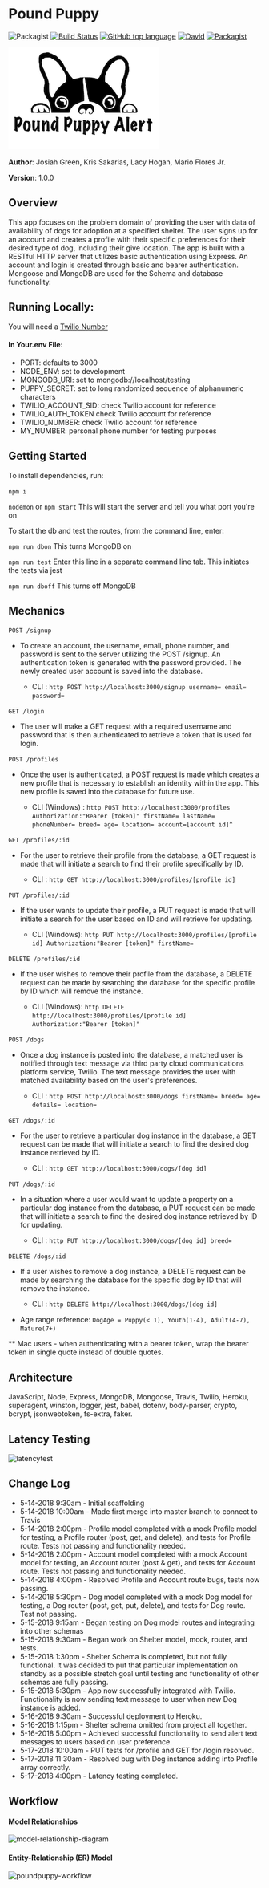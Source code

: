 # Pound Puppy

![Packagist](https://img.shields.io/badge/created%20on-May%202018-orange.svg)
[![Build Status](https://travis-ci.org/puppyPound/puppy-pound.svg?branch=master)](https://travis-ci.org/puppyPound/puppy-pound)
[![GitHub top language](https://img.shields.io/badge/Javascript-99.1%25-red.svg)](https://github.com/puppyPound/puppy-pound)
[![David](https://img.shields.io/david/expressjs/express.svg)](https://github.com/puppyPound/puppy-pound)
[![Packagist](https://img.shields.io/packagist/l/doctrine/orm.svg)](https://github.com/puppyPound/puppy-pound)

![puppyPound](src/assets:/puppyPound.png)

**Author**: Josiah Green, Kris Sakarias, Lacy Hogan, Mario Flores Jr.

**Version**: 1.0.0

## Overview

This app focuses on the problem domain of providing the user with data of availability of dogs for adoption at a specified shelter. The user signs up for an account and creates a profile with their specific preferences for their desired type of dog, including their give location. The app is built with a RESTful HTTP server that utilizes basic authentication using Express. An account and login is created through basic and bearer authentication. Mongoose and MongoDB are used for the Schema and database functionality. 

## Running Locally:

 You will need a <a href="https://www.twilio.com/">Twilio Number</a>

#### In Your.env File:

 * PORT: defaults to 3000
 * NODE_ENV: set to development
 * MONGODB_URI: set to mongodb://localhost/testing
 * PUPPY_SECRET: set to long randomized sequence of alphanumeric characters
 * TWILIO_ACCOUNT_SID: check Twilio account for reference
 * TWILIO_AUTH_TOKEN check Twilio account for reference
 * TWILIO_NUMBER: check Twilio account for reference
 * MY_NUMBER: personal phone number for testing purposes

## Getting Started

To install dependencies, run:

```npm i```

```nodemon``` or ```npm start``` This will start the server and tell you what port you're on

To start the db and test the routes, from the command line, enter:

```npm run dbon``` This turns MongoDB on

```npm run test``` Enter this line in a separate command line tab. This initiates the tests via jest

```npm run dboff``` This turns off MongoDB

## Mechanics

 ```POST /signup``` 
- To create an account, the username, email, phone number, and password is sent to the server utilizing the POST /signup. An authentication token is generated with the password provided. The newly created user account is saved into the database.

  - CLI :
```http POST http://localhost:3000/signup username= email= password=```

```GET /login```
- The user will make a GET request with a required username and password that is then authenticated to retrieve a token that is used for login.

```POST /profiles```
- Once the user is authenticated, a POST request is made which creates a new profile that is necessary to establish an identity within the app. This new profile is saved into the database for future use.

  - CLI (Windows) :
  ```http POST http://localhost:3000/profiles Authorization:"Bearer [token]" firstName= lastName= phoneNumber= breed= age= location= account=[account id]```*

```GET /profiles/:id```
- For the user to retrieve their profile from the database, a GET request is made that will initiate a search to find their profile specifically by ID.

  - CLI :
```http GET http://localhost:3000/profiles/[profile id]```

```PUT /profiles/:id```
- If the user wants to update their profile, a PUT request is made that will initiate a search for the user based on ID and will retrieve for updating.

  - CLI (Windows): 
  ```http PUT http://localhost:3000/profiles/[profile id] Authorization:"Bearer [token]" firstName=```

```DELETE /profiles/:id```
- If the user wishes to remove their profile from the database, a DELETE request can be made by searching the database for the specific profile by ID which will remove the instance.

  - CLI (Windows): ```http DELETE http://localhost:3000/profiles/[profile id] Authorization:"Bearer [token]"```

```POST /dogs```
- Once a dog instance is posted into the database, a matched user is notified through text message via third party cloud communications platform service, Twilio. The text message provides the user with matched availability based on the user's preferences.

  - CLI : 
  ```http POST http://localhost:3000/dogs firstName= breed= age= details= location=```

```GET /dogs/:id```
- For the user to retrieve a particular dog instance in the database, a GET request can be made that will initiate a search to find the desired dog instance retrieved by ID.

  - CLI : 
  ```http GET http://localhost:3000/dogs/[dog id]```

```PUT /dogs/:id```
- In a situation where a user would want to update a property on a particular dog instance from the database, a PUT request can be made that will initiate a search to find the desired dog instance retrieved by ID for updating.

  - CLI : 
  ```http PUT http://localhost:3000/dogs/[dog id] breed=```

```DELETE /dogs/:id```
- If a user wishes to remove a dog instance, a DELETE request can be made by searching the database for the specific dog by ID that will remove the instance.

  - CLI : 
  ```http DELETE http://localhost:3000/dogs/[dog id]```

- Age range reference: 
```DogAge = Puppy(< 1), Youth(1-4), Adult(4-7), Mature(7+)```

** Mac users - when authenticating with a bearer token, wrap the bearer token in single quote instead of double quotes.

## Architecture

JavaScript, Node, Express, MongoDB, Mongoose, Travis, Twilio, Heroku, superagent, winston, logger, jest, babel, dotenv, body-parser, crypto, bcrypt, jsonwebtoken, fs-extra, faker.

## Latency Testing

![latencytest](src/assets:/latency-test.png)

## Change Log

 * 5-14-2018 9:30am - Initial scaffolding
 * 5-14-2018 10:00am - Made first merge into master branch to connect to Travis
 * 5-14-2018 2:00pm - Profile model completed with a mock Profile model for testing, a Profile router (post, get, and delete), and tests for Profile route. Tests not passing and functionality needed.
 * 5-14-2018 2:00pm - Account model completed with a mock Account model for testing, an Account router (post & get), and tests for Account route. Tests not passing and functionality needed.
 * 5-14-2018 4:00pm - Resolved Profile and Account route bugs, tests now passing.
 * 5-14-2018 5:30pm - Dog model completed with a mock Dog model for testing, a Dog router (post, get, put, delete), and tests for Dog route. Test not passing.
 * 5-15-2018 9:15am - Began testing on Dog model routes and integrating into other schemas
 * 5-15-2018 9:30am - Began work on Shelter model, mock, router, and tests.
 * 5-15-2018 1:30pm - Shelter Schema is completed, but not fully functional. It was decided to put that particular implementation on standby as a possible stretch goal until testing and functionality of other schemas are fully passing.
 * 5-15-2018 5:30pm - App now successfully integrated with Twilio. Functionality is now sending text message to user when new Dog instance is added.
 * 5-16-2018 9:30am - Successful deployment to Heroku.
 * 5-16-2018 1:15pm - Shelter schema omitted from project all together.
 * 5-16-2018 5:00pm - Achieved successful functionality to send alert text messages to users based on user preference.
 * 5-17-2018 10:00am - PUT tests for /profile and GET for /login resolved.
 * 5-17-2018 11:30am - Resolved bug with Dog instance adding into Profile array correctly.
 * 5-17-2018 4:00pm - Latency testing completed.


## Workflow

#### Model Relationships

![model-relationship-diagram](https://user-images.githubusercontent.com/35154014/40151133-fccaa6b2-5932-11e8-9e85-5ae156742c5e.png)

#### Entity-Relationship (ER) Model
![poundpuppy-workflow](https://user-images.githubusercontent.com/35154014/40151134-fce488e8-5932-11e8-998c-c27214970200.png)
